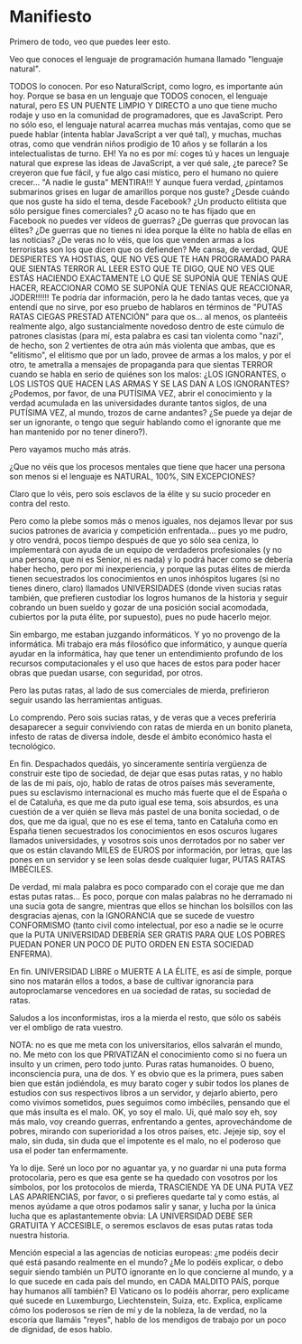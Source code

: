 # Manifiesto

Primero de todo, veo que puedes leer esto.

Veo que conoces el lenguaje de programación humana llamado "lenguaje natural".

TODOS lo conocen. Por eso NaturalScript, como logro, es importante aún hoy. Porque se basa en un lenguaje que TODOS conocen, el lenguaje natural, pero ES UN PUENTE LIMPIO Y DIRECTO a uno que tiene mucho rodaje y uso en la comunidad de programadores, que es JavaScript. Pero no sólo eso, el lenguaje natural acarrea muchas más ventajas, como que se puede hablar (intenta hablar JavaScript a ver qué tal), y muchas, muchas otras, como que vendrán niños prodigio de 10 años y se follarán a los intelectualistas de turno. EH! Ya no es por mí: coges tú y haces un lenguaje natural que exprese las ideas de JavaScript, a ver qué sale, ¿te parece? Se creyeron que fue fácil, y fue algo casi místico, pero el humano no quiere crecer... "A nadie le gusta" MENTIRA!!! Y aunque fuera verdad, ¿pintamos submarinos grises en lugar de amarillos porque nos guste? ¿Desde cuándo que nos guste ha sido el tema, desde Facebook? ¿Un producto elitista que sólo persigue fines comerciales? ¿O acaso no te has fijado que en Facebook no puedes ver vídeos de guerras? ¿De guerras que provocan las élites? ¿De guerras que no tienes ni idea porque la élite no habla de ellas en las noticias? ¿De veras no lo véis, que los que venden armas a los terroristas son los que dicen que os defienden? Me cansa, de verdad, QUE DESPIERTES YA HOSTIAS, QUE NO VES QUE TE HAN PROGRAMADO PARA QUE SIENTAS TERROR AL LEER ESTO QUE TE DIGO, QUE NO VES QUE ESTÁS HACIENDO EXACTAMENTE LO QUE SE SUPONÍA QUE TENÍAS QUE HACER, REACCIONAR COMO SE SUPONÍA QUE TENÍAS QUE REACCIONAR, JODER!!!!!! Te podría dar información, pero la he dado tantas veces, que ya entendí que no sirve, por eso pruebo de hablaros en términos de "PUTAS RATAS CIEGAS PRESTAD ATENCIÓN" para que os... al menos, os planteéis realmente algo, algo sustancialmente novedoso dentro de este cúmulo de patrones clasistas (para mí, esta palabra es casi tan violenta como "nazi", de  hecho, son 2 vertientes de otra aún más violenta que ambas, que es "elitismo", el elitismo que por un lado, provee de armas a los malos, y por el otro, te ametralla a mensajes de propaganda para que sientas TERROR cuando se habla en serio de quiénes son los malos: ¿LOS IGNORANTES, o LOS LISTOS QUE HACEN LAS ARMAS Y SE LAS DAN A LOS IGNORANTES? ¿Podemos, por favor, de una PUTÍSIMA VEZ, abrir el conocimiento y la verdad acumulada en las universidades durante tantos siglos, de una PUTÍSIMA VEZ, al mundo, trozos de carne andantes? ¿Se puede ya dejar de ser un ignorante, o tengo que seguir hablando como el ignorante que me han mantenido por no tener dinero?).

Pero vayamos mucho más atrás.

¿Que no véis que los procesos mentales que tiene que hacer una persona son menos si el lenguaje es NATURAL, 100%, SIN EXCEPCIONES?

Claro que lo véis, pero sois esclavos de la élite y su sucio proceder en contra del resto.

Pero como la plebe somos más o menos iguales, nos dejamos llevar por sus sucios patrones de avaricia y competición enfrentada... pues yo me pudro, y otro vendrá, pocos tiempo después de que yo sólo sea ceniza, lo implementará con ayuda de un equipo de verdaderos profesionales (y no una persona, que ni es Senior, ni es nada) y lo podrá hacer como se debería haber hecho, pero por mi inexperiencia, y porque las putas élites de mierda tienen secuestrados los conocimientos en unos inhóspitos lugares (si no tienes dinero, claro) llamados UNIVERSIDADES (donde viven sucias ratas también, que prefieren custodiar los logros humanos de la historia y seguir cobrando un buen sueldo y gozar de una posición social acomodada, cubiertos por la puta élite, por supuesto), pues no pude hacerlo mejor. 

Sin embargo, me estaban juzgando informáticos. Y yo no provengo de la informática. Mi trabajo era más filosófico que informático, y aunque quería ayudar en la informática, hay que tener un entendimiento profundo de los recursos computacionales y el uso que haces de estos para poder hacer obras que puedan usarse, con seguridad, por otros.

Pero las putas ratas, al lado de sus comerciales de mierda, prefirieron seguir usando las herramientas antiguas.

Lo comprendo. Pero sois sucias ratas, y de veras que a veces preferiría desaparecer a seguir conviviendo con ratas de mierda en un bonito planeta, infesto de ratas de diversa índole, desde el ámbito económico hasta el tecnológico.

En fin. Despachados quedáis, yo sinceramente sentiría vergüenza de construir este tipo de sociedad, de dejar que esas putas ratas, y no hablo de las de mi país, ojo, hablo de ratas de otros países más severamente, pues su esclavismo internacional es mucho más fuerte que el de España o el de Cataluña, es que me da puto igual ese tema, sois absurdos, es una cuestión de a ver quién se lleva más pastel de una bonita sociedad, o de dos, que me da igual, que no es ese el tema, tanto en Cataluña como en España tienen secuestrados los conocimientos en esos oscuros lugares llamados universidades, y vosotros sois unos derrotados por no saber ver que os están clavando MILES de EUROS por información, por letras, que las pones en un servidor y se leen solas desde cualquier lugar, PUTAS RATAS IMBÉCILES.

De verdad, mi mala palabra es poco comparado con el coraje que me dan estas putas ratas... Es poco, porque con malas palabras no he derramado ni una sucia gota de sangre, mientras que ellos se hinchan los bolsillos con las desgracias ajenas, con la IGNORANCIA que se sucede de vuestro CONFORMISMO (tanto civil como intelectual, por eso a nadie se le ocurre que la PUTA UNIVERSIDAD DEBERÍA SER GRATIS PARA QUE LOS POBRES PUEDAN PONER UN POCO DE PUTO ORDEN EN ESTA SOCIEDAD ENFERMA).


En fin. UNIVERSIDAD LIBRE o MUERTE A LA ÉLITE, es así de simple, porque sino nos matarán ellos a todos, a base de cultivar ignorancia para autoproclamarse vencedores en ua sociedad de ratas, su sociedad de ratas.

Saludos a los inconformistas, iros a la mierda el resto, que sólo os sabéis ver el ombligo de rata vuestro.



NOTA: no es que me meta con los universitarios, ellos salvarán el mundo, no. Me meto con los que PRIVATIZAN el conocimiento como si no fuera un insulto y un crimen, pero todo junto. Puras ratas humanoides. O bueno, inconsciencia pura, una de dos. Y es obvio que es la primera, pues saben bien que están jodiéndola, es muy barato coger y subir todos los planes de estudios con sus respectivos libros a un servidor, y dejarlo abierto, pero como vivimos sometidos, pues seguimos como imbéciles, pensando que el que más insulta es el malo. OK, yo soy el malo. Ui, qué malo soy eh, soy más malo, voy creando guerras, enfrentando a gentes, aprovechándome de pobres, mirando con superioridad a los otros países, etc. Jejeje sip, soy el malo, sin duda, sin duda que el impotente es el malo, no el poderoso que usa el poder tan enfermamente. 


Ya lo dije. Seré un loco por no aguantar ya, y no guardar ni una puta forma protocolaria, pero es que esa gente se ha quedado con vosotros por los símbolos, por los protocolos de mierda, TRASCIENDE YA DE UNA PUTA VEZ LAS APARIENCIAS, por favor, o si prefieres quedarte tal y como estás, al menos ayúdame a que otros podamos salir y sanar, y lucha por la única lucha que es aplastantemente obvia: LA UNIVERSIDAD DEBE SER GRATUITA Y ACCESIBLE, o seremos esclavos de esas putas ratas toda nuestra historia.

Mención especial a las agencias de noticias europeas: ¿me podéis decir qué está pasando realmente en el mundo? ¿Me lo podéis explicar, o debo seguir siendo también un PUTO ignorante en lo que concierne al mundo, y a lo que sucede en cada país del mundo, en CADA MALDITO PAÍS, porque hay humanos allí también? El Vaticano os lo podéis ahorrar, pero explícame qué sucede en Luxemburgo, Liechtenstein, Suiza, etc. Explica, explícame cómo los poderosos se ríen de mí y de la nobleza, la de verdad, no la escoría que llamáis "reyes", hablo de los mendigos de trabajo por un poco de dignidad, de esos hablo.
